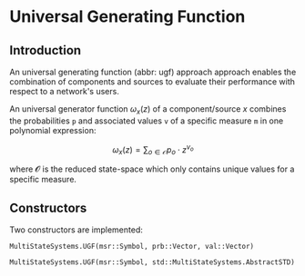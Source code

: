# Universal Generating Function

## Introduction

An universal generating function (abbr: ugf) approach approach enables the
combination of components and sources to evaluate their performance with respect
to a network's users.

An universal generator function $ω_x(z)$ of a component/source $x$ combines the
probabilities `p` and associated values `v` of a specific measure `m` in one
polynomial expression:

```math
    ω_{x}(z) = \sum_{o \in \mathcal{O}} p_o \cdot z^{v_o}
```
where 𝓞 is the reduced state-space which only contains unique values for a
specific measure.

## Constructors

Two constructors are implemented:
```@docs
MultiStateSystems.UGF(msr::Symbol, prb::Vector, val::Vector)
```

```@docs
MultiStateSystems.UGF(msr::Symbol, std::MultiStateSystems.AbstractSTD)
```
